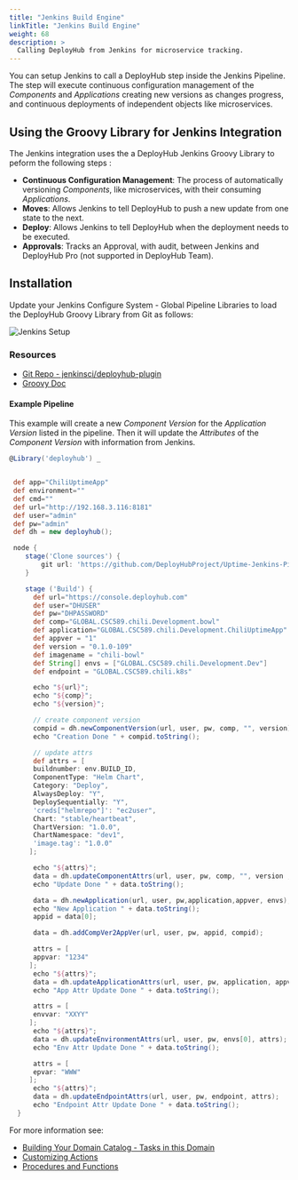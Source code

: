 ```yaml
---
title: "Jenkins Build Engine"
linkTitle: "Jenkins Build Engine"
weight: 68
description: >
  Calling DeployHub from Jenkins for microservice tracking.
---
```


You can setup Jenkins to call a DeployHub step inside the Jenkins Pipeline. The step will execute continuous configuration management of the _Components_ and _Applications_ creating new versions as changes progress, and continuous deployments of independent objects like microservices.

## Using the Groovy Library for Jenkins Integration

The Jenkins integration uses the a DeployHub Jenkins Groovy Library to peform the following steps :

- **Continuous Configuration Management**: The process of automatically versioning _Components_, like microservices, with their consuming _Applications_.
- **Moves**:  Allows Jenkins to tell DeployHub to push a new update from one state to the next.
- **Deploy**: Allows Jenkins to tell DeployHub when the deployment needs to be executed.
- **Approvals**: Tracks an Approval, with audit, between Jenkins and DeployHub Pro (not supported in DeployHub Team).

## Installation

Update your Jenkins Configure System - Global Pipeline Libraries to load the DeployHub Groovy Library from Git as follows:

![Jenkins Setup](/userguide/images/jenkins-setup.png)

### Resources

- [Git Repo - jenkinsci/deployhub-plugin](https://github.com/jenkinsci/deployhub-plugin)
- [Groovy Doc](/groovydoc/DefaultPackage/deployhub.html)

#### Example Pipeline

This example will create a new _Component Version_ for the _Application Version_ listed in the pipeline.  Then it will update the _Attributes_ of the _Component Version_ with information from Jenkins.

``` groovy
@Library('deployhub') _


 def app="ChiliUptimeApp"
 def environment=""
 def cmd=""
 def url="http://192.168.3.116:8181"
 def user="admin"
 def pw="admin"
 def dh = new deployhub();

 node {
    stage('Clone sources') {
        git url: 'https://github.com/DeployHubProject/Uptime-Jenkins-Pipeline.git'
    }

    stage ('Build') {
      def url="https://console.deployhub.com"
      def user="DHUSER"
      def pw="DHPASSWORD"
      def comp="GLOBAL.CSC589.chili.Development.bowl"
      def application="GLOBAL.CSC589.chili.Development.ChiliUptimeApp"  
      def appver = "1"
      def version = "0.1.0-109"
      def imagename = "chili-bowl"
      def String[] envs = ["GLOBAL.CSC589.chili.Development.Dev"]
      def endpoint = "GLOBAL.CSC589.chili.k8s"

      echo "${url}";
      echo "${comp}";
      echo "${version}";

      // create component version
      compid = dh.newComponentVersion(url, user, pw, comp, "", version);
      echo "Creation Done " + compid.toString();

      // update attrs
      def attrs = [
      buildnumber: env.BUILD_ID,
      ComponentType: "Helm Chart",
      Category: "Deploy",
      AlwaysDeploy: "Y",
      DeploySequentially: "Y",
      'creds["helmrepo"]': "ec2user",
      Chart: "stable/heartbeat",
      ChartVersion: "1.0.0",
      ChartNamespace: "dev1",
      'image.tag': "1.0.0"
     ];

      echo "${attrs}";
      data = dh.updateComponentAttrs(url, user, pw, comp, "", version , attrs);
      echo "Update Done " + data.toString();

      data = dh.newApplication(url, user, pw,application,appver, envs);
      echo "New Application " + data.toString();
      appid = data[0];

      data = dh.addCompVer2AppVer(url, user, pw, appid, compid);

      attrs = [
      appvar: "1234"
     ];
      echo "${attrs}";
      data = dh.updateApplicationAttrs(url, user, pw, application, appver , attrs);
      echo "App Attr Update Done " + data.toString();

      attrs = [
      envvar: "XXYY"
     ];
      echo "${attrs}";
      data = dh.updateEnvironmentAttrs(url, user, pw, envs[0], attrs);
      echo "Env Attr Update Done " + data.toString();

      attrs = [
      epvar: "WWW"
     ];
      echo "${attrs}";
      data = dh.updateEndpointAttrs(url, user, pw, endpoint, attrs);
      echo "Endpoint Attr Update Done " + data.toString();
  }

```

For more information see:

- [Building Your Domain Catalog - Tasks in this Domain](/userguide/first-steps/2-defining-domains/)
- [Customizing Actions](/userguide/first-steps/2-define-your-actions/)
- [Procedures and Functions](/userguide/customizations/2-define-your-functions-and-procedures/)
